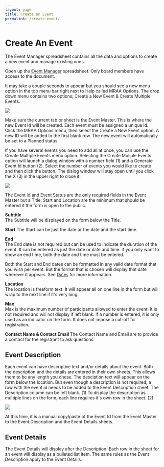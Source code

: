 ```yaml
---
layout: page
title: Create an Event
permalink: /create-event/
---
```


# Create An Event

The Event Manager spreadsheet contains all the data and options to create a new event and manage existing ones.

Open up the [Event Manager](https://docs.google.com/spreadsheets/d/1wH-LbcPOfeviPb5ryP7AeIrAY7efWOXRlMX6mFxqnK8/edit?usp=sharing) spreadsheet. Only board members have access to the document. 

It may take a couple seconds to appear but you should see a new menu option in the top menu bar right next to Help called MRAA Options. The drop down menu contains two options; Create a New Event & Create Multiple Events.

![](../assets/images/event-manager-menu-options.png)

Make sure the current tab or sheet is the Event Master. This is where the new Event Id will be created. Each event must be assigned a unique Id. Click the MRAA Options menu, then select the Create a New Event option. A new ID will be added to the first blank row. The new event will automatically be set to a Planned status.

If you have several events you need to add all at once, you can use the Create Multiple Events menu option. Selecting the Create Muliple Events option will launch a dialog window with a number field (1) and a Generate Event Id button (2). Select the number of events you would like to create and then click the button. The dialog window will stay open until you click the X (3) in the upper right to close it.

![](../assets/images/create-multiple-events.png)

The Event Id and Event Status are the only required fields in the Event Master but a Title, Start and Location are the minimum that should be entered if the form is open to the public.

**Subtitle** <br>
The Subtitle will be displayed on the form below the Title.

**Start**
The Start can be just the date or the date and the start time.

**End** <br>
The End date is not required but can be used to indicate the duration of the event. It can be entered as just the date or date and time. If you only want to show an end time, both the date and time must be entered.

Both the Start and End dates can be formatted in any valid date format that you wish per event. But the format that is chosen will display that date wherever it appears. See [Dates](../dates) for more information.

**Location** <br>
The location is freeform text. It will appear all on one line in the form but will wrap to the next line if it's very long. 

**Max** <br>
Max is the maximum number of participants allowed to enter the event. It is not required and will not display if left blank. If a number is entered, it is only used as an indicator on the form. It does not impose a cut-off for registration.

**Contact Name & Contact Email**
The Contact Name and Email are to provide a contact for the registrant to ask questions.

## Event Description
Each event can have descriptive text and/or details about the event. Both the description and the details are entered in their own sheets. This allows them to be any length you chose.
The desciption text will appear on the form below the location. But even though a description is not required, a row with the event id needs to be added to the Event Description sheet. The Description column can be left blank. (1) To display the description as multiple lines on the form, each line requires it's own row in the sheet. (2)

![](../assets/images/event-description-examples.png)

At this time, it is a manual copy/paste of the Event Id from the Event Master to the Event Description and the Event Details sheets.

## Event Details
The Event Details will display after the Description. Each row in the sheet for an event will display as a bulleted list item. The same rules as the Event Description apply to the Event Details.